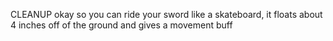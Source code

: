 CLEANUP okay so you can ride your sword like a skateboard, it floats about 4 inches off of the ground and gives a movement buff